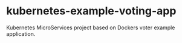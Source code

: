 # kubernetes-example-voting-app
Kubernetes MicroServices project based on Dockers voter example application.

